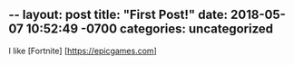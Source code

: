 --
layout: post
title:  "First Post!"
date:   2018-05-07 10:52:49 -0700
categories: uncategorized
---

I like [Fortnite] [https://epicgames.com] 
